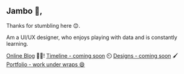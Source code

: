 

<!--
**BethanyJep/BethanyJep** is a ✨ _special_ ✨ repository because its `README.md` (this file) appears on your GitHub profile.
[![Top Langs](https://github-readme-stats.vercel.app/api/top-langs/?username=BethanyJep)](https://github.com/anuraghazra/github-readme-stats)
[![Bethany's github stats](https://github-readme-stats.vercel.app/api?username=bethanyjep)](https://github.com/anuraghazra/github-readme-stats)
Here are some ideas to get you started:
[![Bethany's github stats](https://github-readme-stats.vercel.app/api?username=bethanyjep)](https://github.com/anuraghazra/github-readme-stats)
[![Header](https://github.com/BethanyJep/100DaysOfDesign/blob/master/github-header-final.png "Header")](https://bethanyjep.live/)
![](https://img.shields.io/badge/Code-JavaScript-informational?style=flat&logo=<LOGO_NAME>&logoColor=white&color=2bbc8a)
[![Top Langs](https://github-readme-stats.vercel.app/api/top-langs/?username=BethanyJep)](https://github.com/anuraghazra/github-readme-stats)
-->

## Jambo 👋, 
Thanks for stumbling here 😊.

Am a UI/UX designer, who enjoys playing with data and is constantly learning. 

[Online Blog](https://bethanyjep.live/) 👩‍💻!
[Timeline - coming soon](changelog.bethanyjep.live) ⏲️
[Designs - coming soon](playbook.com/bethanyjep) 🖌️
[Portfolio - work under wraps 😄]()



